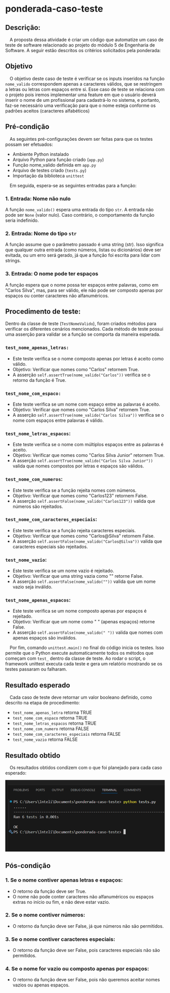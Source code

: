 # ponderada-caso-teste
## Descrição:
&emsp;A proposta dessa atividade é criar um código que automatize um caso de teste de software relacionado ao projeto do módulo 5 de Engenharia de Software. A seguir estão descritos os critérios solicitados pela ponderada:

## Objetivo
&emsp;O objetivo deste caso de teste é verificar se os inputs inseridos na função `nome_valido` correspondem apenas a caracteres válidos, que se restringem a letras ou letras com espaços entre si. Esse caso de teste se relaciona com o projeto pois iremos implementar uma feature em que o usuário deverá inserir o nome de um profissional para cadastrá-lo no sistema, e portanto, faz-se necessário uma verificação para que o nome esteja conforme os padrões aceitos (caracteres alfabéticos)

## Pré-condição
&emsp;As seguintes pré-configurações devem ser feitas para que os testes possam ser efetuados:
- Ambiente Python instalado
- Arquivo Python para função criado (`app.py`)
- Função nome_valido definida em `app.py`
- Arquivo de testes criado (`tests.py`)
- Importação da biblioteca `unittest`

&emsp;Em seguida, espera-se as seguintes entradas para a função:

### 1. Entrada: Nome não nulo 
A função `nome_valido()` espera uma entrada do tipo `str`. A entrada não pode ser `None` (valor nulo). Caso contrário, o comportamento da função seria indefinido.

### 2. Entrada: Nome do tipo `str`
A função assume que o parâmetro passado é uma string (str). Isso significa que qualquer outra entrada (como números, listas ou dicionários) deve ser evitada, ou um erro será gerado, já que a função foi escrita para lidar com strings.

### 3. Entrada: O nome pode ter espaços
A função espera que o nome possa ter espaços entre palavras, como em "Carlos Silva", mas, para ser válido, ele não pode ser composto apenas por espaços ou conter caracteres não alfanuméricos.

## Procedimento de teste:
Dentro da classe de teste (`TestNomeValido`), foram criados métodos para verificar os diferentes cenários mencionados. Cada método de teste possui uma asserção para validar se a função se comporta da maneira esperada.

### `test_nome_apenas_letras:`

- Este teste verifica se o nome composto apenas por letras é aceito como válido.
- Objetivo: Verificar que nomes como "Carlos" retornem True.
- A asserção `self.assertTrue(nome_valido("Carlos"))` verifica se o retorno da função é True.
  
### `test_nome_com_espaco:`


- Este teste verifica se um nome com espaço entre as palavras é aceito.
- Objetivo: Verificar que nomes como "Carlos Silva" retornem True.
- A asserção `self.assertTrue(nome_valido("Carlos Silva"))` verifica se o nome com espaços entre palavras é válido.
  
### `test_nome_letras_espacos`:


- Este teste verifica se o nome com múltiplos espaços entre as palavras é aceito.
- Objetivo: Verificar que nomes como "Carlos Silva Junior" retornem True.
- A asserção `self.assertTrue(nome_valido("Carlos Silva Junior"))` valida que nomes compostos por letras e espaços são válidos.
  
### `test_nome_com_numeros`:


- Este teste verifica se a função rejeita nomes com números.
- Objetivo: Verificar que nomes como "Carlos123" retornem False.
- A asserção `self.assertFalse(nome_valido("Carlos123"))` valida que números são rejeitados.

### `test_nome_com_caracteres_especiais`:


- Este teste verifica se a função rejeita caracteres especiais.
- Objetivo: Verificar que nomes como "Carlos@Silva" retornem False.
- A asserção `self.assertFalse(nome_valido("Carlos@Silva"))` valida que caracteres especiais são rejeitados.

### `test_nome_vazio`:


- Este teste verifica se um nome vazio é rejeitado.
- Objetivo: Verificar que uma string vazia como "" retorne False.
- A asserção `self.assertFalse(nome_valido(""))` valida que um nome vazio seja inválido.

### `test_nome_apenas_espacos`:


- Este teste verifica se um nome composto apenas por espaços é rejeitado.
- Objetivo: Verificar que um nome como " " (apenas espaços) retorne False.
- A asserção `self.assertFalse(nome_valido(" "))` valida que nomes com apenas espaços são inválidos.


&emsp;Por fim,  comando `unittest.main()` no final do código inicia os testes. Isso permite que o Python execute automaticamente todos os métodos que começam com `test_` dentro da classe de teste. Ao rodar o script, o framework unittest executa cada teste e gera um relatório mostrando se os testes passaram ou falharam.

## Resultado esperado
&emsp;Cada caso de teste deve retornar um valor booleano definido, como descrito na etapa de procedimento:
- `test_nome_apenas_letra` retorna TRUE
- `test_nome_com_espaco` retorna TRUE
- `test_nome_letras_espacos` retorna TRUE
- `test_nome_com_numero` retorna FALSE
- `test_nome_com_caracteres_especiais` retorna FALSE
- `test_nome_vazio` retorna FALSE

## Resultado obtido
&emsp;Os resultados obtidos condizem com o que foi planejado para cada caso esperado:

<img src="results_test.png" alt="Minha Imagem" />


## Pós-condição
### 1. Se o nome contiver apenas letras e espaços:

- O retorno da função deve ser True.
- O nome não pode conter caracteres não alfanuméricos ou espaços extras no início ou fim, e não deve estar vazio.
  
### 2. Se o nome contiver números:

- O retorno da função deve ser False, já que números não são permitidos.

### 3. Se o nome contiver caracteres especiais:

- O retorno da função deve ser False, pois caracteres especiais não são permitidos.
  
### 4. Se o nome for vazio ou composto apenas por espaços:

- O retorno da função deve ser False, pois não queremos aceitar nomes vazios ou apenas espaços.


